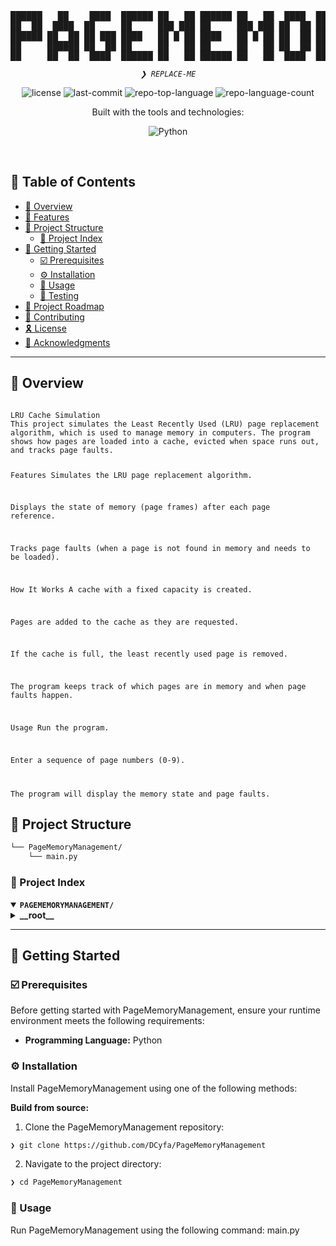 <div align="center">
<pre>
██████   ██    ████  ██████ ██   ██ ██████ ██   ██  ████  ██████ ██  ██ ██   ██   ██   ██   ██   ██    ████  ██████ ██   ██ ██████ ██   ██ ██████ 
██  ██  ████  ██     ██     ███ ███ ██     ███ ███ ██  ██ ██  ██  ████  ███ ███  ████  ███  ██  ████  ██     ██     ███ ███ ██     ███  ██   ██   
██████ ██  ██ ██ ███ ████   ██ █ ██ ████   ██ █ ██ ██  ██ ██████   ██   ██ █ ██ ██  ██ ██ █ ██ ██  ██ ██ ███ ████   ██ █ ██ ████   ██ █ ██   ██   
██     ██████ ██  ██ ██     ██   ██ ██     ██   ██ ██  ██ ██ ██    ██   ██   ██ ██████ ██  ███ ██████ ██  ██ ██     ██   ██ ██     ██  ███   ██   
██     ██  ██  ████  ██████ ██   ██ ██████ ██   ██  ████  ██  ██   ██   ██   ██ ██  ██ ██   ██ ██  ██  ████  ██████ ██   ██ ██████ ██   ██   ██   
</pre>
</div>
<p align="center">
	<em><code>❯ REPLACE-ME</code></em>
</p>
<p align="center">
	<img src="https://img.shields.io/github/license/DCyfa/PageMemoryManagement?style=social&logo=opensourceinitiative&logoColor=white&color=0080ff" alt="license">
	<img src="https://img.shields.io/github/last-commit/DCyfa/PageMemoryManagement?style=social&logo=git&logoColor=white&color=0080ff" alt="last-commit">
	<img src="https://img.shields.io/github/languages/top/DCyfa/PageMemoryManagement?style=social&color=0080ff" alt="repo-top-language">
	<img src="https://img.shields.io/github/languages/count/DCyfa/PageMemoryManagement?style=social&color=0080ff" alt="repo-language-count">
</p>
<p align="center">Built with the tools and technologies:</p>
<p align="center">
	<img src="https://img.shields.io/badge/Python-3776AB.svg?style=social&logo=Python&logoColor=white" alt="Python">
</p>
<br>

## 🔗 Table of Contents

- [📍 Overview](#-overview)
- [👾 Features](#-features)
- [📁 Project Structure](#-project-structure)
  - [📂 Project Index](#-project-index)
- [🚀 Getting Started](#-getting-started)
  - [☑️ Prerequisites](#-prerequisites)
  - [⚙️ Installation](#-installation)
  - [🤖 Usage](#🤖-usage)
  - [🧪 Testing](#🧪-testing)
- [📌 Project Roadmap](#-project-roadmap)
- [🔰 Contributing](#-contributing)
- [🎗 License](#-license)
- [🙌 Acknowledgments](#-acknowledgments)

---

## 📍 Overview

<code>
LRU Cache Simulation
This project simulates the Least Recently Used (LRU) page replacement algorithm, which is used to manage memory in computers. The program shows how pages are loaded into a cache, evicted when space runs out, and tracks page faults.

Features
Simulates the LRU page replacement algorithm.

Displays the state of memory (page frames) after each page reference.

Tracks page faults (when a page is not found in memory and needs to be loaded).

How It Works
A cache with a fixed capacity is created.

Pages are added to the cache as they are requested.

If the cache is full, the least recently used page is removed.

The program keeps track of which pages are in memory and when page faults happen.

Usage
Run the program.

Enter a sequence of page numbers (0-9).

The program will display the memory state and page faults.</code>

## 📁 Project Structure

```sh
└── PageMemoryManagement/
    └── main.py
```


### 📂 Project Index
<details open>
	<summary><b><code>PAGEMEMORYMANAGEMENT/</code></b></summary>
	<details> <!-- __root__ Submodule -->
		<summary><b>__root__</b></summary>
		<blockquote>
			<table>
			<tr>
				<td><b><a href='https://github.com/DCyfa/PageMemoryManagement/blob/master/main.py'>main.py</a></b></td>
				<td><code>❯ REPLACE-ME</code></td>
			</tr>
			</table>
		</blockquote>
	</details>
</details>

---
## 🚀 Getting Started

### ☑️ Prerequisites

Before getting started with PageMemoryManagement, ensure your runtime environment meets the following requirements:

- **Programming Language:** Python


### ⚙️ Installation

Install PageMemoryManagement using one of the following methods:

**Build from source:**

1. Clone the PageMemoryManagement repository:
```sh
❯ git clone https://github.com/DCyfa/PageMemoryManagement
```

2. Navigate to the project directory:
```sh
❯ cd PageMemoryManagement
```

### 🤖 Usage
Run PageMemoryManagement using the following command:
main.py


